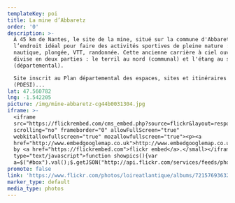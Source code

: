 ```yaml
---
templateKey: poi
title: La mine d’Abbaretz
order: '0'
description: >-
  À 45 km de Nantes, le site de la mine, situé sur la commune d'Abbaretz, est
  l’endroit idéal pour faire des activités sportives de pleine nature : ski
  nautique, plongée, VTT, randonnée. Cette ancienne carrière à ciel ouvert se
  divise en deux parties : le terril au nord (communal) et l'étang au sud
  (départemental). 

  Site inscrit au Plan départemental des espaces, sites et itinéraires
  (PDESI)...
lat: 47.560782
lng: -1.542205
picture: /img/mine-abbaretz-cg44b0031304.jpg
iframe: >-
  <iframe
  src="https://flickrembed.com/cms_embed.php?source=flickr&layout=responsive&input=72157693632055000&sort=0&by=album&theme=default&scale=fill&limit=10&skin=default&autoplay=true"
  scrolling="no" frameborder="0" allowFullScreen="true"
  webkitallowfullscreen="true" mozallowfullscreen="true"><p><a 
  href="http://www.embedgooglemap.co.uk">http://www.embedgooglemap.co.uk/</a></p><small>Powered
  by <a href="https://flickrembed.com">flickr embed</a>.</small></iframe><script
  type="text/javascript">function showpics(){var
  a=$("#box").val();$.getJSON("http://api.flickr.com/services/feeds/photos_public.gne?tags="+a+"&tagmode=any&format=json&jsoncallback=?",function(a){$("#images").hide().html(a).fadeIn("fast"),$.each(a.items,function(a,e){$("<img/>").attr("src",e.media.m).appendTo("#images")})})}</script>
promote: false
link: 'https://www.flickr.com/photos/loireatlantique/albums/72157693632055000'
marker_type: default
media_type: photos
---
```


